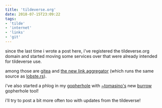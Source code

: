 ```yaml
---
title: 'tildeverse.org'
date: 2018-07-15T23:09:22
tags:
- 'tilde'
- 'internet'
- 'links'
- 'git'
---
```


since the last time i wrote a post here, i've registered the
tildeverse.org domain and started moving some services over that were
already intended for tildeverse use.

among those are [gitea](https://git.tildeverse.org) and [the new link
aggregator](https://links.tildeverse.org) (which runs the same source as
[lobste.rs](https://github.com/lobsters/lobsters)).

i've also started a phlog in my
[gopherhole](https://gopher.tilde.team/tilde.team/~ben) with
[~tomasino's](/~tomasino) new
[burrow](https://github.com/jamestomasino/burrow) gopherhole tool!

i'll try to post a bit more often too with updates from the tildeverse!

